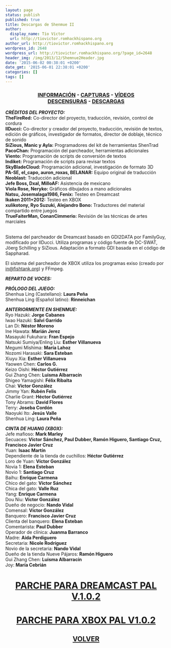 ```yaml
---
layout: page
status: publish
published: true
title: Descargas de Shenmue II
author:
  display_name: Tío Víctor
  url: http://tiovictor.romhackhispano.org
author_url: http://tiovictor.romhackhispano.org
wordpress_id: 2648
wordpress_url: http://tiovictor.romhackhispano.org/?page_id=2648
header_img: /img/2013/12/Shemnue2Header.jpg
date: '2015-06-02 00:38:01 +0200'
date_gmt: '2015-06-01 22:38:01 +0200'
categories: []
tags: []
---
```

<h3 style="text-align: center;"><strong><a href="http://tiovictor.romhackhispano.org/shenmue-ii/informacion/">INFORMACIÓN</a> - <a href="http://tiovictor.romhackhispano.org/shenmue-ii/capturas/">CAPTURAS</a> - <a href="http://tiovictor.romhackhispano.org/shenmue-ii/videos/">VÍDEOS</a><br>  
<a href="http://tiovictor.romhackhispano.org/shenmue-ii/descensuras/">DESCENSURAS</a> - <a href="http://tiovictor.romhackhispano.org/shenmue-ii/descargar/">DESCARGAS</a></strong></h3>

_**CRÉDITOS DEL PROYECTO:**_  
**TheFireRed:** Co-director del proyecto, traducción, revisión, control de cordura  
**IlDucci:** Co-director y creador del proyecto, traducción, revisión de textos, 
edición de gráficos, investigador de formatos, director de doblaje, técnico de sonido  
**SiZious, Manic y Ayla:** Programadores del kit de herramientas ShenTrad  
**PacoChan:** Programación del parcheador, herramientas adicionales  
**Viento:** Programación de scripts de conversión de textos  
**Indiket:** Programación de scripts para revisar textos  
**SkyBladeCloud:** Programación adicional, investigación de formato 3D  
**PA-SE, el_capo, auron_roxas, BELANAR:** Equipo original de traducción  
**Neoblast:** Traducción adicional  
**Jefe Boss, Dxal, MilloAF:** Asistencia de mexicano  
**Viola Rose, Neryko:** Gráficos dibujados a mano adicionales  
**Natsu, Josemalaga1986, Fenix:** Testeo en Dreamcast  
**Ikaken 2011+2012:** Testeo en XBOX  
**xulikotony, Ryo Suzuki, Alejandro Bono:** Traductores del material compartido entre juegos  
**TrueFaiterMan, ConanCimmerio:** Revisión de las técnicas de artes marciales</p>  
Sistema del parcheador de Dreamcast basado en GDI2DATA por FamilyGuy, modificado por IlDucci. 
Utiliza programas y código fuente de DC-SWAT, Jöerg Schilling y SiZious. Adaptación a formato 
GDI basada en el código de Sappharad.

El sistema del parcheador de XBOX utiliza los programas exiso (creado por in@fishtank.org) y FFmpeg.

_**REPARTO DE VOCES:**_

**_PRÓLOGO DEL JUEGO:_**  
Shenhua Ling (Castellano): **Laura Peña**  
Shenhua Ling (Español latino): **Rinneichan**

_**ANTERIORMENTE EN SHENMUE:**_  
Ryo Hazuki: **Jorge Cabanes**  
Iwao Hazuki: **Salvi Garrido**  
Lan Di: **Néstor Moreno**  
Ine Hawata: **Marián Jerez**  
Masayuki Fukuhara: **Fran Espejo**  
Natsuki Sumiya/Enling Liu: **Esther Villanueva**  
Megumi Mishima: **María Lahoz**  
Nozomi Harasaki: **Sara Esteban**  
Xiuyu Xia: **Esther Villanueva**  
Yaowen Chen: **Carlos G.**  
Keizo Oishi: **Héctor Gutiérrez**  
Gui Zhang Chen: **Luisma Albarracín**  
Shigeo Yamagishi: **Félix Ribalta**  
Chai: **Víctor González**  
Jimmy Yan: **Rubén Felis**  
Charlie Grant: **Héctor Gutiérrez**  
Tony Abrams: **David Flores**  
Terry: **Joseba Cordón**  
Naoyuki Ito: **Jesús Valle**  
Shenhua Ling: **Laura Peña**

_**CINTA DE HUANG (XBOX):**_  
Jefe mafioso: **Mark Marley**  
Secuaces: **Víctor Sánchez, Paul Dubber, Ramón Higuero, Santiago Cruz, Francisco Javier Cruz**  
Yuan: **Isaac Martín**  
Dependiente de la tienda de cuchillos: **Héctor Gutiérrez**  
Loro de Yuan: **Víctor González**  
Novia 1: **Elena Esteban**  
Novio 1: **Santiago Cruz**  
Baihu: **Enrique Carmena**  
Chico del gato: **Víctor Sánchez**  
Chica del gato: **Valle Ruz**  
Yang: **Enrique Carmena**  
Dou Niu: **Víctor González**  
Dueño de negocio: **Nando Vidal**  
Comensal: **Víctor González**  
Banquero: **Francisco Javier Cruz**  
Clienta del banquero: **Elena Esteban**  
Comentarista: **Paul Dubber**  
Operador de clínica: **Juanma Barranco**  
Madre: **Aida Perdiguero**  
Secretaria: **Nicole Rodríguez**  
Novio de la secretaria: **Nando Vidal**  
Dueño de la tienda Nueve Pájaros: **Ramón Higuero**  
Gui Zhang Chen: **Luisma Albarracín**  
Joy: **María Cebrián**

<h1 style="text-align: center;"><a href="http://www.mediafire.com/download/ug85hri1p49yqu5/ShenmueIIEnEspanolDREAMCAST102.7z"><strong>PARCHE PARA DREAMCAST PAL V.1.0.2</strong></a></h1>

<h1 style="text-align: center;"><a href="http://www.mediafire.com/download/z8xv45yn6kygcbc/ShenmueIIEnEspanolXBOX102.7z"><strong>PARCHE PARA XBOX PAL V1.0.2</strong></a></h1>

<h2 style="text-align: center;"><strong><a href="http://tiovictor.romhackhispano.org/shenmue-ii/">VOLVER</a></strong></h2>
